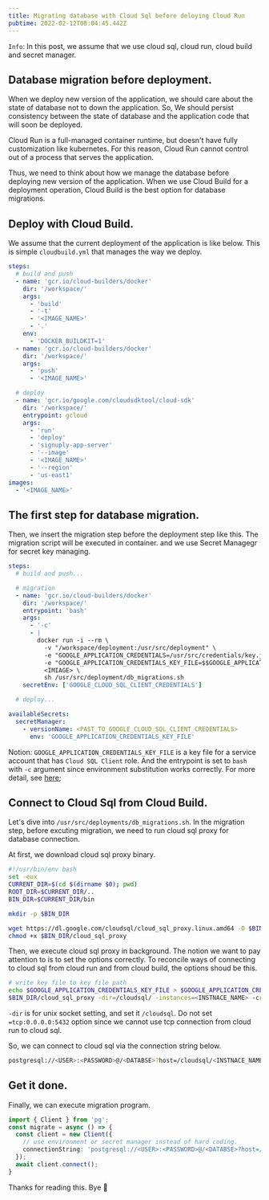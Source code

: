 ```yaml
---
title: Migrating database with Cloud Sql before deloying Cloud Run
pubtime: 2022-02-12T08:04:45.442Z
---
```



`Info`: In this post, we assume that we use cloud sql, cloud run, cloud build and secret manager.

## Database migration before deployment.

When we deploy new version of the application, we should care about the state of database not to down the application.
So, We should persist consistency between the state of database and the application code that will soon be deployed.

Cloud Run is a full-managed container runtime, but doesn't have fully customization like kubernetes. For this reason, Cloud Run cannot control out of a process that serves the application.

Thus, we need to think about how we manage the database before deploying new version of the application.
When we use Cloud Build for a deployment operation, Cloud Build is the best option for database migrations.

## Deploy with Cloud Build.

We assume that the current deployment of the application is like below.
This is simple `cloudbuild.yml` that manages the way we deploy.

```yml
steps:
  # build and push
  - name: 'gcr.io/cloud-builders/docker'
    dir: '/workspace/'
    args:
      - 'build'
      - '-t'
      - '<IMAGE_NAME>'
      - '.'
    env:
      - 'DOCKER_BUILDKIT=1'
  - name: 'gcr.io/cloud-builders/docker'
    dir: '/workspace/'
    args:
      - 'push'
      - '<IMAGE_NAME>'

  # deploy
  - name: 'gcr.io/google.com/cloudsdktool/cloud-sdk'
    dir: '/workspace/'
    entrypoint: gcloud
    args:
      - 'run'
      - 'deploy'
      - 'signuply-app-server'
      - '--image'
      - '<IMAGE_NAME>'
      - '--region'
      - 'us-east1'
images:
  - '<IMAGE_NAME>'
```

## The first step for database migration.

Then, we insert the migration step before the deployment step like this.
The migration script will be executed in container. and we use Secret Managegr for secret key managing.

```yml
steps:
  # build and push...

  # migration
  - name: 'gcr.io/cloud-builders/docker'
    dir: '/workspace/'
    entrypoint: 'bash'
    args:
      - '-c'
      - |
        docker run -i --rm \
          -v "/workspace/deployment:/usr/src/deployment" \
          -e "GOOGLE_APPLICATION_CREDENTIALS=/usr/src/credentials/key.json" \
          -e "GOOGLE_APPLICATION_CREDENTIALS_KEY_FILE=$$GOOGLE_APPLICATION_CREDENTIALS_KEY_FILE" \
          <IMIAGE> \
          sh /usr/src/deployment/db_migrations.sh
    secretEnv: ['GOOGLE_CLOUD_SQL_CLIENT_CREDENTIALS']

  # deploy...

availableSecrets:
  secretManager:
    - versionName: <PAST_TO_GOOGLE_CLOUD_SQL_CLIENT_CREDENTIALS>
      env: 'GOOGLE_APPLICATION_CREDENTIALS_KEY_FILE'
```

Notion: `GOOGLE_APPLICATION_CREDENTIALS_KEY_FILE` is a key file for a service account that has `Cloud SQL Client` role. And the entrypoint is set to `bash` with `-c` argument since environment substitution works correctly. For more detail, see [here](https://cloud.google.com/build/docs/securing-builds/use-secrets);

## Connect to Cloud Sql from Cloud Build.

Let's dive into `/usr/src/deployments/db_migrations.sh`.
In the migration step, before excuting migration, we need to run cloud sql proxy for database connection.

At first, we download cloud sql proxy binary.

```bash
#!/usr/bin/env bash
set -eux
CURRENT_DIR=$(cd $(dirname $0); pwd)
ROOT_DIR=$CURRENT_DIR/..
BIN_DIR=$CURRENT_DIR/bin

mkdir -p $BIN_DIR

wget https://dl.google.com/cloudsql/cloud_sql_proxy.linux.amd64 -O $BIN_DIR/cloud_sql_proxy
chmod +x $BIN_DIR/cloud_sql_proxy
```

Then, we execute cloud sql proxy in background.
The notion we want to pay attention to is to set the options correctly.
To reconcile ways of connecting to cloud sql from cloud run and from cloud build, the options shoud be this.

```bash
# write key file to key file path
echo $GOOGLE_APPLICATION_CREDENTIALS_KEY_FILE > $GOOGLE_APPLICATION_CREDENTIALS
$BIN_DIR/cloud_sql_proxy -dir=/cloudsql/ -instances=<INSTNACE_NAME> -credential_file=$GOOGLE_APPLICATION_CREDENTIALS &
```

`-dir` is for unix socket setting, and set it `/cloudsql`. Do not set `=tcp:0.0.0.0:5432` option since we cannot use tcp connection from cloud run to cloud sql.

So, we can connect to cloud sql via the connection string below.

```bash
postgresql://<USER>:<PASSWORD>@/<DATABSE>?host=/cloudsql/<INSTNACE_NAME>
```

## Get it done.

Finally, we can execute migration program.

```ts
import { Client } from 'pg';
const migrate = async () => {
  const client = new Client({
    // use environment or secret manager instead of hard coding.
    connectionString: 'postgresql://<USER>:<PASSWORD>@/<DATABSE>?host=/cloudsql/<INSTNACE_NAME>'
  });
  await client.connect();
}
```

Thanks for reading this. Bye 👋